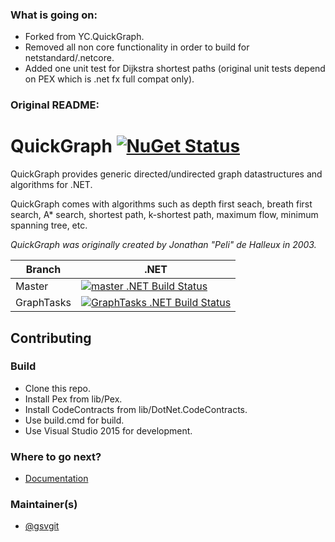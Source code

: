 ### What is going on:

- Forked from YC.QuickGraph.
- Removed all non core functionality in order to build for netstandard/.netcore.
- Added one unit test for Dijkstra shortest paths (original unit tests depend on PEX which is .net fx full compat only).

### Original README:

# QuickGraph [![NuGet Status](http://img.shields.io/nuget/v/YC.QuickGraph.svg?style=flat)](https://www.nuget.org/packages/YC.QuickGraph/)

QuickGraph provides generic directed/undirected graph datastructures and algorithms for .NET.

QuickGraph comes with algorithms such as depth first seach, breath first search, A* search, shortest path, k-shortest path, maximum flow, minimum spanning tree, etc.

*QuickGraph was originally created by Jonathan "Peli" de Halleux in 2003.*

Branch | .NET |
---| ---
Master | [![master .NET Build Status](https://img.shields.io/appveyor/ci/gsvgit/quickgraph/master.svg)](https://ci.appveyor.com/project/gsvgit/quickgraph) |
GraphTasks | [![GraphTasks .NET Build Status](https://img.shields.io/appveyor/ci/gsvgit/quickgraph/GraphTasks.svg)](https://ci.appveyor.com/project/gsvgit/quickgraph) |

## Contributing

### Build

* Clone this repo.
* Install Pex from lib/Pex.
* Install CodeContracts from lib/DotNet.CodeContracts.
* Use build.cmd for build.
* Use Visual Studio 2015 for development.

### Where to go next?

* [Documentation](https://quickgraph.codeplex.com/documentation)

### Maintainer(s)

* [@gsvgit](https://github.com/gsvgit)
